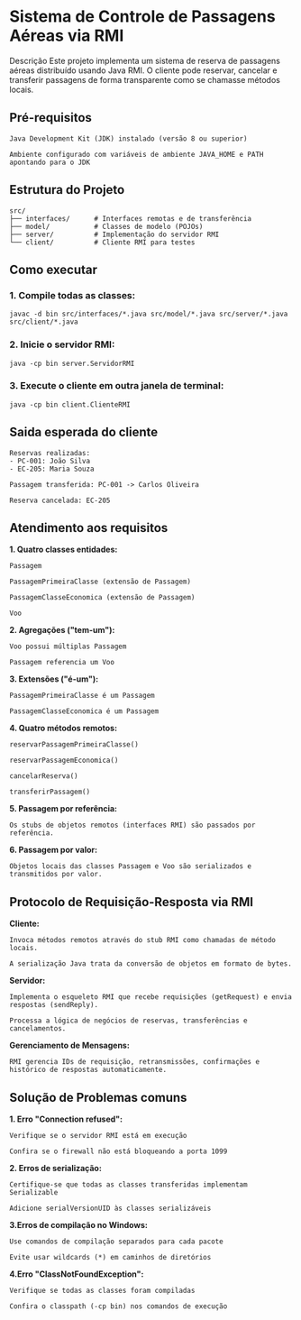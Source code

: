# Sistema de Controle de Passagens Aéreas via RMI

Descrição
Este projeto implementa um sistema de reserva de passagens aéreas distribuído usando Java RMI. O cliente pode reservar, cancelar e transferir passagens de forma transparente como se chamasse métodos locais.

## Pré-requisitos

    Java Development Kit (JDK) instalado (versão 8 ou superior)

    Ambiente configurado com variáveis de ambiente JAVA_HOME e PATH apontando para o JDK

## Estrutura do Projeto

    src/
    ├── interfaces/      # Interfaces remotas e de transferência
    ├── model/           # Classes de modelo (POJOs)
    ├── server/          # Implementação do servidor RMI
    └── client/          # Cliente RMI para testes

## Como executar

### 1. Compile todas as classes:
    javac -d bin src/interfaces/*.java src/model/*.java src/server/*.java src/client/*.java

### 2. Inicie o servidor RMI:
    java -cp bin server.ServidorRMI

### 3. Execute o cliente em outra janela de terminal:
    java -cp bin client.ClienteRMI

## Saida esperada do cliente
    Reservas realizadas:
    - PC-001: João Silva
    - EC-205: Maria Souza

    Passagem transferida: PC-001 -> Carlos Oliveira

    Reserva cancelada: EC-205   

## Atendimento aos requisitos
**1. Quatro classes entidades:**

    Passagem

    PassagemPrimeiraClasse (extensão de Passagem)

    PassagemClasseEconomica (extensão de Passagem)

    Voo

**2. Agregações ("tem-um"):**

    Voo possui múltiplas Passagem

    Passagem referencia um Voo  

**3. Extensões ("é-um"):**

    PassagemPrimeiraClasse é um Passagem

    PassagemClasseEconomica é um Passagem

**4. Quatro métodos remotos:**

    reservarPassagemPrimeiraClasse()

    reservarPassagemEconomica()

    cancelarReserva()

    transferirPassagem()

**5. Passagem por referência:**

    Os stubs de objetos remotos (interfaces RMI) são passados por referência.

**6. Passagem por valor:**

    Objetos locais das classes Passagem e Voo são serializados e transmitidos por valor.

## Protocolo de Requisição-Resposta via RMI
**Cliente:**

    Invoca métodos remotos através do stub RMI como chamadas de método locais.

    A serialização Java trata da conversão de objetos em formato de bytes.

**Servidor:**

    Implementa o esqueleto RMI que recebe requisições (getRequest) e envia respostas (sendReply).

    Processa a lógica de negócios de reservas, transferências e cancelamentos.

**Gerenciamento de Mensagens:**
    
    RMI gerencia IDs de requisição, retransmissões, confirmações e histórico de respostas automaticamente.

## Solução de Problemas comuns

**1. Erro "Connection refused":**

    Verifique se o servidor RMI está em execução

    Confira se o firewall não está bloqueando a porta 1099

**2. Erros de serialização:**

    Certifique-se que todas as classes transferidas implementam Serializable

    Adicione serialVersionUID às classes serializáveis

**3.Erros de compilação no Windows:**

    Use comandos de compilação separados para cada pacote

    Evite usar wildcards (*) em caminhos de diretórios

**4.Erro "ClassNotFoundException":**

    Verifique se todas as classes foram compiladas

    Confira o classpath (-cp bin) nos comandos de execução